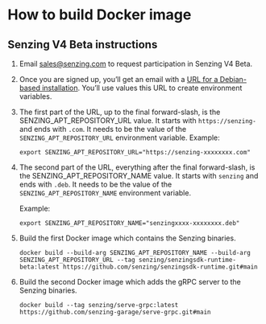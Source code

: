 # How to build Docker image

## Senzing V4 Beta instructions

1. Email [sales@senzing.com] to request participation in Senzing V4 Beta.
1. Once you are signed up, you’ll get an email with a [URL for a Debian-based installation].
   You’ll use values this URL to create environment variables.
1. The first part of the URL, up to the final forward-slash,
   is the SENZING_APT_REPOSITORY_URL value.
   It starts with `https://senzing-` and ends with `.com`.
   It needs to be the value of the `SENZING_APT_REPOSITORY_URL` environment variable.
   Example:

    ```console
    export SENZING_APT_REPOSITORY_URL="https://senzing-xxxxxxxx.com"
    ```

1. The second part of the URL, everything after the final forward-slash,
   is the SENZING_APT_REPOSITORY_NAME value.
   It starts with `senzing` and ends with `.deb`.
   It needs to be the value of the `SENZING_APT_REPOSITORY_NAME` environment variable.

   Example:

    ```console
    export SENZING_APT_REPOSITORY_NAME="senzingxxxx-xxxxxxxx.deb"
    ```

1. Build the first Docker image which contains the Senzing binaries.

    ```console
    docker build --build-arg SENZING_APT_REPOSITORY_NAME --build-arg SENZING_APT_REPOSITORY_URL --tag senzing/senzingsdk-runtime-beta:latest https://github.com/senzing/senzingsdk-runtime.git#main
    ```

1. Build the second Docker image which adds the gRPC server to the Senzing binaries.

    ```console
    docker build --tag senzing/serve-grpc:latest https://github.com/senzing-garage/serve-grpc.git#main
    ```

[sales@senzing.com]: mailto:sales@senzing.com
[URL for a Debian-based installation]: ./response-email.png
